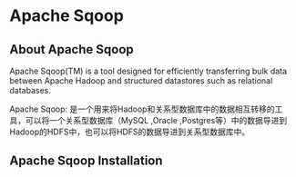 # Apache Sqoop

## About Apache Sqoop
Apache Sqoop(TM) is a tool designed for efficiently transferring bulk data between Apache Hadoop and structured datastores such as relational databases.

Apache Sqoop: 是一个用来将Hadoop和关系型数据库中的数据相互转移的工具，可以将一个关系型数据库（MySQL ,Oracle ,Postgres等）中的数据导进到Hadoop的HDFS中，也可以将HDFS的数据导进到关系型数据库中。

## Apache Sqoop Installation

